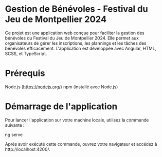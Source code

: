 # Gestion de Bénévoles - Festival du Jeu de Montpellier 2024

Ce projet est une application web conçue pour faciliter la gestion des bénévoles du Festival du Jeu de Montpellier 2024. Elle permet aux organisateurs de gérer les inscriptions, les plannings et les tâches des bénévoles efficacement. L'application est développée avec Angular, HTML, SCSS, et TypeScript.

# Prérequis

Node.js (https://nodejs.org/)
npm (installé avec Node.js)

# Démarrage de l'application
Pour lancer l'application sur votre machine locale, utilisez la commande suivante :

ng serve

Après avoir exécuté cette commande, ouvrez votre navigateur et accédez à http://localhost:4200/. 